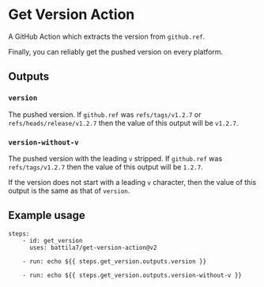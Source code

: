 # Get Version Action

A GitHub Action which extracts the version from `github.ref`.

Finally, you can reliably get the pushed version on every platform.

## Outputs

### `version`

The pushed version. If `github.ref` was `refs/tags/v1.2.7` or `refs/heads/release/v1.2.7` then the value of this output will be `v1.2.7`.

### `version-without-v`

The pushed version with the leading `v` stripped. If `github.ref` was `refs/tags/v1.2.7` then the value of this output will be `1.2.7`.

If the version does not start with a leading `v` character, then the value of this output is the same as that of `version`.

## Example usage

~~~~YML
steps:
    - id: get_version
      uses: battila7/get-version-action@v2

    - run: echo ${{ steps.get_version.outputs.version }}

    - run: echo ${{ steps.get_version.outputs.version-without-v }}
~~~~
